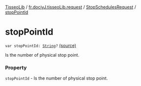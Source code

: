 [TisseoLib](../../index.md) / [fr.docjyJ.tisseoLib.request](../index.md) / [StopSchedulesRequest](index.md) / [stopPointId](./stop-point-id.md)

# stopPointId

`var stopPointId: `[`String`](https://kotlinlang.org/api/latest/jvm/stdlib/kotlin/-string/index.html)`?` [(source)](https://github.com/docjyj/tisseoLib/tree/master/src/main/kotlin/fr/docjyJ/tisseoLib/request/StopSchedulesRequest.kt#L32)

Is the number of physical stop point.

### Property

`stopPointId` - Is the number of physical stop point.